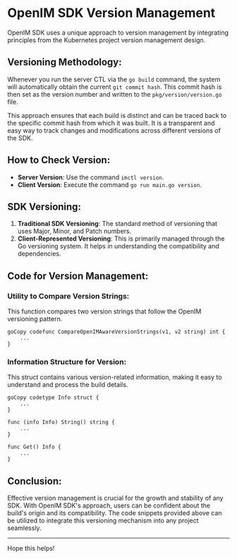# OpenIM SDK Version Management

OpenIM SDK uses a unique approach to version management by integrating principles from the Kubernetes project version management design.

## Versioning Methodology:

Whenever you run the server CTL via the `go build` command, the system will automatically obtain the current `git commit hash`. This commit hash is then set as the version number and written to the `pkg/version/version.go` file.

This approach ensures that each build is distinct and can be traced back to the specific commit hash from which it was built. It is a transparent and easy way to track changes and modifications across different versions of the SDK.

## How to Check Version:

- **Server Version**: Use the command `imctl version`.
- **Client Version**: Execute the command `go run main.go version`.

## SDK Versioning:

1. **Traditional SDK Versioning**: The standard method of versioning that uses Major, Minor, and Patch numbers.
2. **Client-Represented Versioning**: This is primarily managed through the Go versioning system. It helps in understanding the compatibility and dependencies.

## Code for Version Management:

### Utility to Compare Version Strings:

This function compares two version strings that follow the OpenIM versioning pattern.

```
goCopy codefunc CompareOpenIMAwareVersionStrings(v1, v2 string) int {
    ...
}
```

### Information Structure for Version:

This struct contains various version-related information, making it easy to understand and process the build details.

```
goCopy codetype Info struct {
    ...
}

func (info Info) String() string {
    ...
}

func Get() Info {
    ...
}
```

## Conclusion:

Effective version management is crucial for the growth and stability of any SDK. With OpenIM SDK's approach, users can be confident about the build's origin and its compatibility. The code snippets provided above can be utilized to integrate this versioning mechanism into any project seamlessly.

------

Hope this helps!